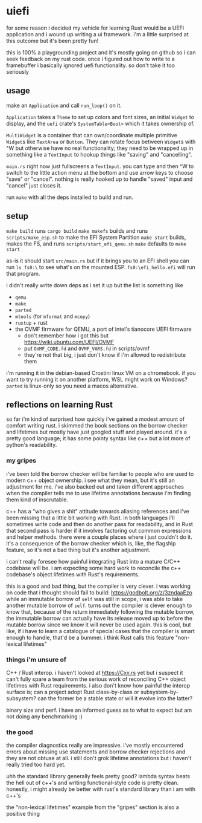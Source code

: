 # uiefi

for some reason i decided my vehicle for learning Rust would be a UEFI application
and i wound up writing a ui framework. i'm a little surprised at this outcome but
it's been pretty fun!

this is 100% a playgrounding project and it's mostly going on github so i can seek
feedback on my rust code. once i figured out how to write to a framebuffer i basically
ignored uefi functionality. so don't take it too seriously

## usage

make an `Application` and call `run_loop()` on it.

`Application` takes a `Theme` to set up colors and font sizes, an initial `Widget` to
display, and the `uefi` crate's `SystemTable<Boot>` which it takes ownership of.

`MultiWidget` is a container that can own/coordinate multiple primitive `Widget`s like
`TextArea` or `Button`. They can rotate focus between `Widget`s with ^W but otherwise
have no real functionality; they need to be wrapped up in something like a `TextInput`
to hookup things like "saving" and "cancelling".

`main.rs` right now just fullscreens a `TextInput`. you can type and then ^W to switch
to the little action menu at the bottom and use arrow keys to choose "save" or "cancel".
nothing is really hooked up to handle "saved" input and "cancel" just closes it.

run `make` with all the deps installed to build and run.

## setup

`make build` runs `cargo build`
`make makefs` builds and runs `scripts/make_esp.sh` to make the EFI System Partition
`make start` builds, makes the FS, and runs `scripts/start_efi_qemu.sh`
`make` defaults to `make start`

as-is it should start `src/main.rs` but if it brings you to an EFI shell you can run
`ls fs0:\` to see what's on the mounted ESP. `fs0:\efi_hello.efi` will run that program.

i didn't really write down deps as i set it up but the list is something like
- `qemu`
- `make`
- `parted`
- `mtools` (for `mformat` and `mcopy`)
- `rustup` + rust
- the OVMF firmware for QEMU, a port of intel's tianocore UEFI firmware
  - don't remember how i got this but https://wiki.ubuntu.com/UEFI/OVMF
  - put `OVMF_CODE.fd` and `OVMF_VARS.fd` in scripts/ovmf
  - they're not that big, i just don't know if i'm allowed to redistribute them

i'm running it in the debian-based Crostini linux VM on a chromebook. if you want to try
running it on another platform, WSL might work on Windows? `parted` is linux-only so you
need a macos alternative.

## reflections on learning Rust

so far i'm kind of surprised how quickly i've gained a modest amount of comfort writing
rust. i skimmed the book sections on the borrow checker and lifetimes but mostly have
just googled stuff and played around. it's a pretty good language; it has some pointy
syntax like c++ but a lot more of python's readability.

### my gripes

i've been told the borrow checker will be familiar to people who are used to modern c++
object ownership. i see what they mean, but it's still an adjustment for me. i've also
backed out and taken different approaches when the compiler tells me to use lifetime
annotations because i'm finding them kind of inscrutable.

c++ has a "who gives a shit" attitude towards aliasing references and i've been missing
that a little bit working with Rust. in both languages i'll sometimes write code and then
do another pass for readability, and in Rust that second pass is harder if it involves
factoring out common expressions and helper methods. there were a couple places where i
just couldn't do it. it's a consequence of the borrow checker which is, like, the flagship
feature, so it's not a bad thing but it's another adjustment.

i can't really foresee how painful integrating Rust into a mature C/C++ codebase will be.
i am expecting some hard work to reconcile the c++ codebase's object lifetimes with Rust's
requirements.

this is a good and bad thing, but the compiler is very clever. i was working on code that
i thought should fail to build: https://godbolt.org/z/3zndaaEzo while an immutable borrow
of `self` was still in scope, i was able to take another mutable borrow of `self`. turns
out the compiler is clever enough to know that, because of the return immediately
following the mutable borrow, the immutable borrow can actually have its release moved up
to before the mutable borrow since we know it will never be used again. this is cool, but
like, if i have to learn a catalogue of special cases that the compiler is smart enough to
handle, that'd be a bummer. i think Rust calls this feature "non-lexical lifetimes"

### things i'm unsure of

C++ / Rust interop. i haven't looked at https://Cxx.rs yet but i suspect it can't fully
spare a team from the serious work of reconciling C++ object lifetimes with Rust
requirements. i also don't know how painful the interop surface is; can a project adopt
Rust class-by-class or subsystem-by-subsystem? can the former be a stable state or will it
evolve into the latter?

binary size and perf. i have an informed guess as to what to expect but am not doing any
benchmarking :)

### the good

the compiler diagnostics really are impressive. i've mostly encountered errors about
missing use statements and borrow checker rejections and they are not obtuse at all. i
still don't grok lifetime annotations but i haven't really tried too hard yet.

uhh the standard library generally feels pretty good? lambda syntax beats the hell out
of c++'s and writing functional-style code is pretty clean. honestly, i might already
be better with rust's standard library than i am with c++'s

the "non-lexical lifetimes" example from the "gripes" section is also a positive thing
